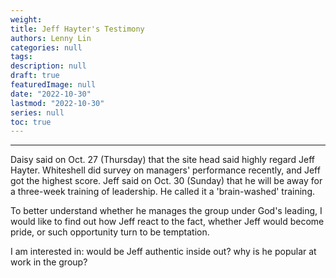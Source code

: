 ```yaml
---
weight:
title: Jeff Hayter's Testimony
authors: Lenny Lin
categories: null
tags: 
description: null
draft: true
featuredImage: null
date: "2022-10-30"
lastmod: "2022-10-30"
series: null
toc: true
---
```


<!--more-->
---

Daisy said on Oct. 27 (Thursday) that the site head said highly regard Jeff Hayter.  Whiteshell did survey on managers' performance recently, and Jeff got the highest score.  Jeff said on Oct. 30 (Sunday) that he will be away for a three-week training of leadership.  He called it a 'brain-washed' training.  

To better understand whether he manages the group under God's leading, I would like to find out how Jeff react to the fact, whether Jeff would become pride, or such opportunity turn to be temptation.  

I am interested in: would be Jeff authentic inside out? why is he popular at work in the group?